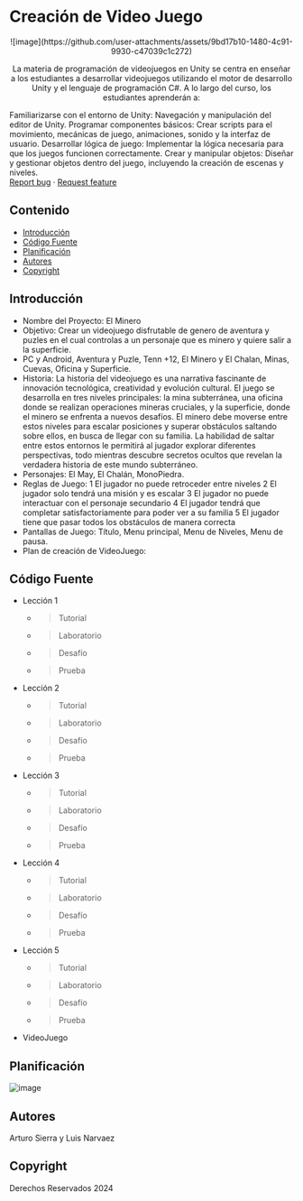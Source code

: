 # Creación de Video Juego
<p align="center">
    ![image](https://github.com/user-attachments/assets/9bd17b10-1480-4c91-9930-c47039c1c272)


  <p align="center">
    La materia de programación de videojuegos en Unity se centra en enseñar a los estudiantes a desarrollar videojuegos utilizando     el motor de desarrollo Unity y el lenguaje de programación C#. A lo largo del curso, los estudiantes aprenderán a:

  Familiarizarse con el entorno de Unity: Navegación y manipulación del editor de Unity.
  Programar componentes básicos: Crear scripts para el movimiento, mecánicas de juego, animaciones, sonido y la interfaz de usuario.
  Desarrollar lógica de juego: Implementar la lógica necesaria para que los juegos funcionen correctamente.
  Crear y manipular objetos: Diseñar y gestionar objetos dentro del juego, incluyendo la creación de escenas y niveles.
    <br>
    <a href="https://reponame/issues/new?template=bug.md">Report bug</a>
    ·
    <a href="https://reponame/issues/new?template=feature.md&labels=feature">Request feature</a>
  </p>
</p>


## Contenido

- [Introducción](#introducción)
- [Código Fuente](#código-fuente)
- [Planificación](#planificación)
- [Autores](#autores)
- [Copyright](#copyright)


## Introducción

- Nombre del Proyecto: El Minero
- Objetivo: Crear un videojuego disfrutable de genero de aventura y puzles en el cual controlas a un personaje que es minero y quiere salir a la superficie.
- PC y Android, Aventura y Puzle, Tenn +12, El Minero y El Chalan, Minas, Cuevas, Oficina y Superficie.
- Historia: La historia del videojuego es una narrativa fascinante de innovación 
tecnológica, creatividad y evolución cultural. 
El juego se desarrolla en tres niveles principales: la mina subterránea, una oficina donde se realizan operaciones mineras cruciales, y la superficie, donde el minero se enfrenta a nuevos desafíos. El minero debe moverse entre estos niveles para escalar posiciones y superar obstáculos saltando sobre ellos, en busca de llegar con su familia. La habilidad de saltar entre estos entornos le permitirá al jugador explorar diferentes perspectivas, todo mientras descubre secretos ocultos que revelan la verdadera historia de este mundo subterráneo.
- Personajes: El May, El Chalán, MonoPiedra.
- Reglas de Juego:
1 El jugador no puede retroceder entre niveles
2 El jugador solo tendrá una misión y es escalar
3 El jugador no puede interactuar con el personaje secundario
4 El jugador tendrá que completar satisfactoriamente para poder ver a su familia
5 El jugador tiene que pasar todos los obstáculos de manera correcta
- Pantallas de Juego: Título, Menu principal, Menu de Niveles, Menu de pausa.
- Plan de creación de VideoJuego: 

## Código Fuente

* Lección 1
  * > Tutorial
  * > Laboratorio
  * > Desafío
  * > Prueba
* Lección 2
  * > Tutorial
  * > Laboratorio
  * > Desafío
  * > Prueba
* Lección 3
  * > Tutorial
  * > Laboratorio
  * > Desafío
  * > Prueba
* Lección 4
  * > Tutorial
  * > Laboratorio
  * > Desafío
  * > Prueba
* Lección 5
  * > Tutorial
  * > Laboratorio
  * > Desafío
  * > Prueba
* VideoJuego

## Planificación

![image](https://github.com/user-attachments/assets/5a90905a-a1e1-4abd-b016-8907f4a27894)


## Autores
Arturo Sierra y Luis Narvaez

## Copyright
Derechos Reservados 2024
